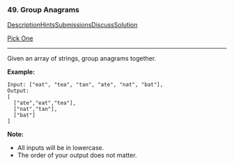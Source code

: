 ### 49. Group Anagrams

[Description](https://leetcode.com/problems/group-anagrams/description/)[Hints](https://leetcode.com/problems/group-anagrams/hints/)[Submissions](https://leetcode.com/problems/group-anagrams/submissions/)[Discuss](https://leetcode.com/problems/group-anagrams/discuss/)[Solution](https://leetcode.com/problems/group-anagrams/solution/)

[Pick One](https://leetcode.com/problems/random-one-question/)

------

Given an array of strings, group anagrams together.

**Example:**

```
Input: ["eat", "tea", "tan", "ate", "nat", "bat"],
Output:
[
  ["ate","eat","tea"],
  ["nat","tan"],
  ["bat"]
]
```

**Note:**

- All inputs will be in lowercase.
- The order of your output does not matter.

 